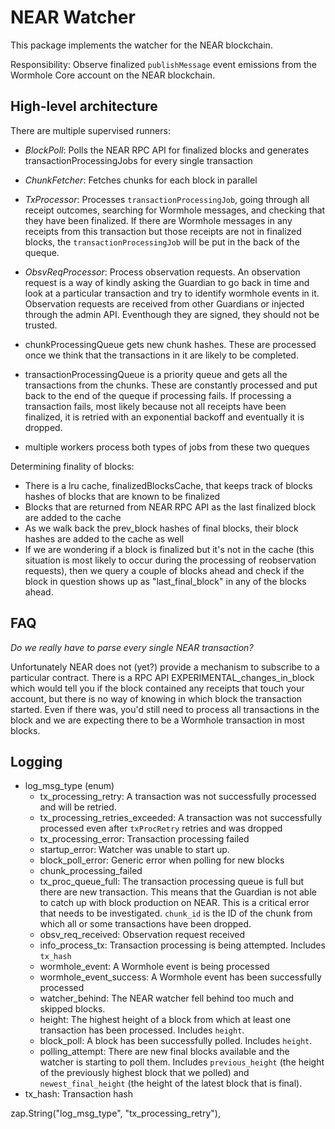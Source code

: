 # NEAR Watcher
This package implements the watcher for the NEAR blockchain.

Responsibility: Observe finalized `publishMessage` event emissions from the Wormhole Core account on the NEAR blockchain.

## High-level architecture
There are multiple supervised runners:
* *BlockPoll*: Polls the NEAR RPC API for finalized blocks and generates transactionProcessingJobs for every single transaction
* *ChunkFetcher*: Fetches chunks for each block in parallel
* *TxProcessor*: Processes `transactionProcessingJob`, going through all receipt outcomes, searching for Wormhole messages, and checking that they have been finalized. If there are Wormhole messages in any receipts from this transaction but those receipts are not in finalized blocks, the `transactionProcessingJob` will be put in the back of the queque.
* *ObsvReqProcessor*: Process observation requests. An observation request is a way of kindly asking the Guardian to go back in time and look at a particular transaction and try to identify wormhole events in it. Observation requests are received from other Guardians or injected through the admin API. Eventhough they are signed, they should not be trusted.


* chunkProcessingQueue gets new chunk hashes.
	These are processed once we think that the transactions in it are likely to be completed.
* transactionProcessingQueue is a priority queue and gets all the transactions from the chunks.
	These are constantly processed and put back to the end of the queque if processing fails.
	If processing a transaction fails, most likely because not all receipts have been finalized, it is retried with an exponential backoff and eventually it is dropped.
* multiple workers process both types of jobs from these two queques

Determining finality of blocks:
* There is a lru cache, finalizedBlocksCache, that keeps track of blocks hashes of blocks that are known to be finalized
* Blocks that are returned from NEAR RPC API as the last finalized block are added to the cache
* As we walk back the prev_block hashes of final blocks, their block hashes are added to the cache as well
* If we are wondering if a block is finalized but it's not in the cache (this situation is most likely to occur
	during the processing of reobservation requests), then we query a couple of blocks ahead and check if the block in
	question shows up as "last_final_block" in any of the blocks ahead.

## FAQ
*Do we really have to parse every single NEAR transaction?*

Unfortunately NEAR does not (yet?) provide a mechanism to subscribe to a particular contract.
There is a RPC API EXPERIMENTAL_changes_in_block which would tell you if the block contained any receipts that touch your account, but there is no way of knowing in which block the transaction started. Even if there was, you'd still need to process all transactions in the block and we are expecting there to be a Wormhole transaction in most blocks.

## Logging
* log_msg_type (enum)
	* tx_processing_retry: A transaction was not successfully processed and will be retried.
	* tx_processing_retries_exceeded: A transaction was not successfully processed even after `txProcRetry` retries and was dropped
	* tx_processing_error: Transaction processing failed
	* startup_error: Watcher was unable to start up.
	* block_poll_error: Generic error when polling for new blocks
	* chunk_processing_failed
	* tx_proc_queue_full: The transaction processing queue is full but there are new transaction. This means that the Guardian is not able to catch up with block production on NEAR. This is a critical error that needs to be investigated. `chunk_id` is the ID of the chunk from which all or some transactions have been dropped.
	* obsv_req_received: Observation request received
	* info_process_tx: Transaction processing is being attempted. Includes `tx_hash`
	* wormhole_event: A Wormhole event is being processed
	* wormhole_event_success: A Wormhole event has been successfully processed
	* watcher_behind: The NEAR watcher fell behind too much and skipped blocks.
	* height: The highest height of a block from which at least one transaction has been processed. Includes `height`.
	* block_poll: A block has been successfully polled. Includes `height`.
	* polling_attempt: There are new final blocks available and the watcher is starting to poll them. Includes `previous_height` (the height of the previously highest block that we polled) and `newest_final_height` (the height of the latest block that is final).
* tx_hash: Transaction hash


zap.String("log_msg_type", "tx_processing_retry"),